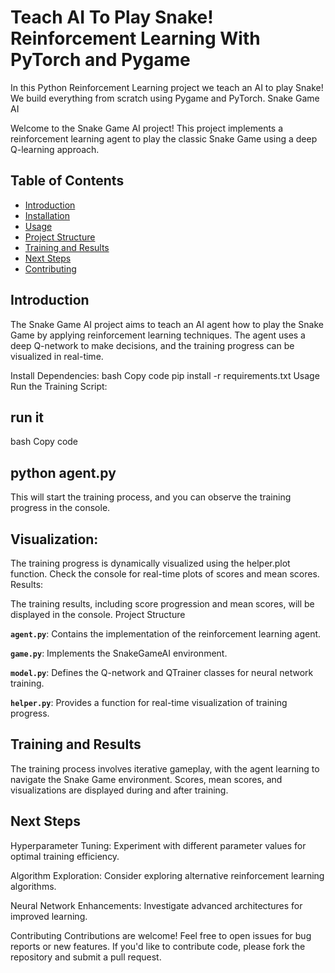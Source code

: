 # Teach AI To Play Snake! Reinforcement Learning With PyTorch and Pygame

In this Python Reinforcement Learning project we teach an AI to play Snake! We build everything from scratch using Pygame and PyTorch.  Snake Game AI

Welcome to the Snake Game AI project! This project implements a reinforcement learning agent to play the classic Snake Game using a deep Q-learning approach.

## Table of Contents

- [Introduction](#introduction)
- [Installation](#installation)
- [Usage](#usage)
- [Project Structure](#project-structure)
- [Training and Results](#training-and-results)
- [Next Steps](#next-steps)
- [Contributing](#contributing)


## Introduction

The Snake Game AI project aims to teach an AI agent how to play the Snake Game by applying reinforcement learning techniques. The agent uses a deep Q-network to make decisions, and the training progress can be visualized in real-time.

Install Dependencies:
bash
Copy code
pip install -r requirements.txt
Usage
Run the Training Script:


## run it
bash
Copy code
## python agent.py 
This will start the training process, and you can observe the training progress in the console.

## Visualization:

The training progress is dynamically visualized using the helper.plot function. Check the console for real-time plots of scores and mean scores.
Results:

The training results, including score progression and mean scores, will be displayed in the console.
Project Structure

**`agent.py`**: Contains the implementation of the reinforcement learning agent.

**`game.py`**: Implements the SnakeGameAI environment.

**`model.py`**: Defines the Q-network and QTrainer classes for neural network training.

**`helper.py`**: Provides a function for real-time visualization of training progress.


## Training and Results

The training process involves iterative gameplay, with the agent learning to navigate the Snake Game environment.
Scores, mean scores, and visualizations are displayed during and after training.

## Next Steps

Hyperparameter Tuning: Experiment with different parameter values for optimal training efficiency.

Algorithm Exploration: Consider exploring alternative reinforcement learning algorithms.

Neural Network Enhancements: Investigate advanced architectures for improved learning.

Contributing
Contributions are welcome! Feel free to open issues for bug reports or new features. If you'd like to contribute code, please fork the repository and submit a pull request.
